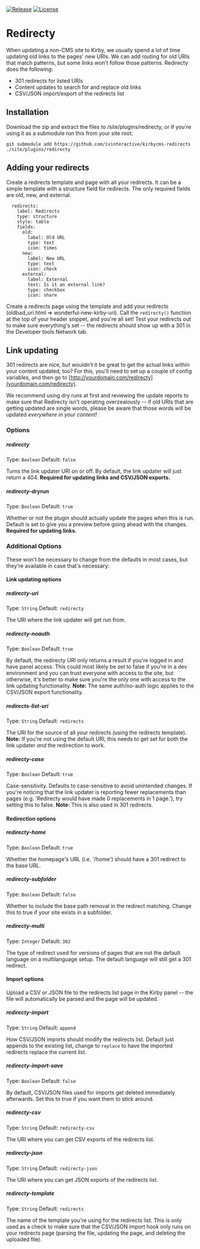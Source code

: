 [![Release](https://img.shields.io/github/release/ivinteractive/kirbycms-redirects.svg)](https://github.com/ivinteractive/kirbycms-redirects/releases)
[![License](https://img.shields.io/github/license/ivinteractive/kirbycms-redirects.svg)](https://raw.githubusercontent.com/ivinteractive/kirbycms-redirects/master/license.md)

# Redirecty

When updating a non-CMS site to Kirby, we usually spend a lot of time updating old links to the pages' new URIs. We can add routing for old URIs that match patterns, but some links won't follow those patterns. Redirecty does the following:

- 301 redirects for listed URIs
- Content updates to search for and replace old links
- CSV/JSON import/export of the redirects list

## Installation

Download the zip and extract the files to /site/plugins/redirecty, or if you're using it as a submodule run this from your site root:

```
git submodule add https://github.com/ivinteractive/kirbycms-redirects ./site/plugins/redirecty
```

## Adding your redirects

Create a redirects template and page with all your redirects. It can be a simple template with a structure field for redirects. The only required fields are old, new, and external.

```
  redirects:
    label: Redirects
    type: structure
    style: table
    fields:
      old:
        label: Old URL
        type: text
        icon: times
      new:
        label: New URL
        type: text
        icon: check
      external:
        label: External
        text: Is it an external link?
        type: checkbox
        icon: share
```

Create a redirects page using the template and add your redirects (oldbad_uri.html => wonderful-new-kirby-uri). Call the ```redirecty()``` function at the top of your header snippet, and you're all set! Test your redirects out to make sure everything's set -- the redirects should show up with a 301 in the Developer tools Network tab.

## Link updating

301 redirects are nice, but wouldn't it be great to get the actual links within your content updated, too? For this, you'll need to set up a couple of config variables, and then go to [http://yourdomain.com/redirecty](yourdomain.com/redirecty).

We recommend using dry runs at first and reviewing the update reports to make sure that Redirecty isn't operating overzealously -- if old URIs that are getting updated are single words, please be aware that those words will be updated *everywhere in your content!*

### Options

##### redirecty
Type: ```Boolean``` Default: ```false```

Turns the link updater URI on or off. By default, the link updater will just return a 404. **Required for updating links and CSV/JSON exports.**

##### redirecty-dryrun

Type: ```Boolean``` Default: ```true```

Whether or not the plugin should actually update the pages when this is run. Default is set to give you a preview before going ahead with the changes. **Required for updating links.**

### Additional Options

These won't be necessary to change from the defaults in most cases, but they're available in case that's necessary:

#### Link updating options

##### redirecty-uri

Type: ```String``` Default: ```redirecty```

The URI where the link updater will get run from.

##### redirecty-noauth

Type: ```Boolean``` Default: ```true```

By default, the redirecty URI only returns a result if you're logged in and have panel access. This could most likely be set to false if you're in a dev environment and you can trust everyone with access to the site, but otherwise, it's better to make sure you're the only one with access to the link updating functionality. **Note:** The same auth/no-auth logic applies to the CSV/JSON export functionality.

##### redirects-list-uri

Type: ```String``` Default: ```redirects```

The URI for the source of all your redirects (using the redirects template). **Note:** If you're not using the default URI, this needs to get set for both the link updater *and* the redirection to work.

##### redirecty-case

Type: ```Boolean``` Default: ```true```

Case-sensitivity. Defaults to case-sensitive to avoid unintended changes. If you're noticing that the link updater is reporting fewer replacements than pages (e.g. 'Redirecty would have made 
0 replacements in 1 page.'), try setting this to false. **Note:** This is also used in 301 redirects.

#### Redirection options

##### redirecty-home

Type: ```Boolean``` Default: ```true```

Whether the homepage's URL (i.e. '/home') should have a 301 redirect to the base URL.

##### redirecty-subfolder

Type: ```Boolean``` Default: ```false```

Whether to include the base path removal in the redirect matching. Change this to true if your site exists in a subfolder.

##### redirecty-multi

Type: ```Integer``` Default: ```302```

The type of redirect used for versions of pages that are not the default language on a multilanguage setup. The default language will still get a 301 redirect.

#### Import options

Upload a CSV or JSON file to the redirects list page in the Kirby panel -- the file will automatically be parsed and the page will be updated.

##### redirecty-import

Type: ```String``` Default: ```append```

How CSV/JSON imports should modify the redirects list. Default just appends to the existing list, change to ```replace``` to have the imported redirects replace the current list.

##### redirecty-import-save

Type: ```Boolean``` Default: ```false```

By default, CSV/JSON files used for imports get deleted immediately afterwards. Set this to true if you want them to stick around.

##### redirecty-csv

Type: ```String``` Default: ```redirecty-csv```

The URI where you can get CSV exports of the redirects list.

##### redirecty-json

Type: ```String``` Default: ```redirecty-json```

The URI where you can get JSON exports of the redirects list.

##### redirecty-template

Type: ```String``` Default: ```redirects```

The name of the template you're using for the redirects list. This is only used as a check to make sure that the CSV/JSON import hook only runs on your redirects page (parsing the file, updating the page, and deleting the uploaded file).
